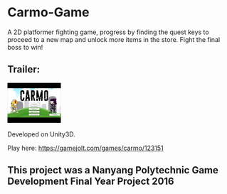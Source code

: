 # Carmo-Game
A 2D platformer fighting game, progress by finding the quest keys to proceed to a new map and unlock more items in the store. Fight the final boss to win! 

## Trailer:
[![Trailer](https://github.com/gordon0101/Carmo-Game/blob/master/1.jpg)](https://www.youtube.com/watch?v=bgWURTCV40g)

Developed on Unity3D.

Play here:
https://gamejolt.com/games/carmo/123151

## This project was a Nanyang Polytechnic Game Development Final Year Project 2016
